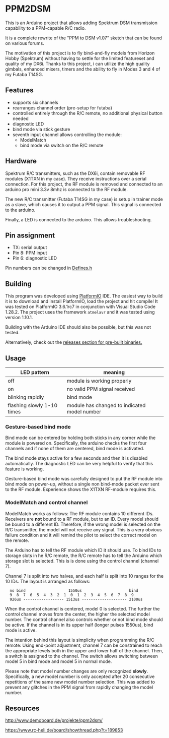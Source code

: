 PPM2DSM
=======

This is an Arduino project that allows adding Spektrum DSM transmission capability to a PPM-capable R/C radio.

It is a complete rewrite of the "PPM to DSM v1.07" sketch that can be found on various forums.

The motivation of this project is to fly bind-and-fly models from Horizon Hobby (Spektrum) without having to settle for the limited featureset and quality of my DX6i. Thanks to this project, i can utilize the high quality gimbals, enhanced mixers, timers and the ability to fly in Modes 3 and 4 of my Futaba T14SG.

Features
--------

- supports six channels
- rearranges channel order (pre-setup for futaba)
- controlled entirely through the R/C remote, no additional physical button needed
- diagnostic LED
- bind mode via stick gesture
- seventh input channel allows controlling the module:
  - ModelMatch
  - bind mode via switch on the R/C remote

Hardware
--------

Spektrum R/C transmitters, such as the DX6i, contain removable RF modules (X1TXN in my case). They receive instructions over a serial connection. For this project, the RF module is removed and connected to an arduino pro mini 3.3v 8mhz is connected to the RF module.

The new R/C transmitter (Futaba T14SG in my case) is setup in trainer mode as a slave, which causes it to output a PPM signal. This signal is connected to the arduino.

Finally, a LED is connected to the arduino. This allows troubleshooting.

Pin assignment
--------------

- TX: serial output
- Pin 8: PPM input
- Pin 6: diagnostic LED

Pin numbers can be changed in [Defines.h](src/Defines.h)


Building
--------

This program was developed using [PlatformIO](https://platformio.org/) IDE. The easiest way to build it is to download and install PlatformIO, load the project and hit compile! It was tested on PlatformIO 3.6.1rc7 in conjunction with Visual Studio Code 1.28.2. The project uses the framework `atmelavr` and it was tested using version 1.10.1.

Building with the Arduino IDE should also be possible, but this was not tested.

Alternatively, check out the [releases section for pre-built binaries.](../../releases/)

Usage
-----

| LED pattern               | meaning                                     |
| --------------------------|---------------------------------------------|
| off                       | module is working properly                  |
| on                        | no valid PPM signal received                |
| blinking rapidly          | bind mode                                   |
| flashing slowly 1-10 times | module has changed to indicated model number|


### Gesture-based bind mode

Bind mode can be entered by holding both sticks in any corner while the module is powered on. Specifically, the arduino checks the first four channels and if none of them are centered, bind mode is activated.

The bind mode stays active for a few seconds and then it is disabled automatically. The diagnostic LED can be very helpful to verify that this feature is working.

Gesture-based bind mode was carefully designed to put the RF module into bind mode on power-up, without a single non bind-mode packet ever sent to the RF module. Experience shows the X1TXN RF-module requires this.

### ModelMatch and control channel

ModelMatch works as follows:
The RF module contains 10 different IDs. Receivers are **not** bound to a RF module, but to an ID. Every model should be bound to a different ID. Therefore, if the wrong model is selected on the R/C transmitter, the model will not receive any signal. This is a very obvious failure condition and it will remind the pilot to select the correct model on the remote.

The Arduino has to tell the RF module which ID it should use. To bind IDs to storage slots in he R/C remote, the R/C remote has to tell the Arduino which storage slot is selected. This is is done using the control channel (channel 7).

Channel 7 is split into two halves, and each half is split into 10 ranges for the 10 IDs. The layout is arranged as follows:

      no bind                   1550us                     bind
      9  8  7  6  5  4  3  2  1  0  1  2  3  4  5  6  7  8  9
      926us ------------------ 1513us -------------------- 2100us


When the control channel is centered, model 0 is selected. The further the control channel moves from the center, the higher the selected model number.
The control channel also controls whether or not bind mode should be active. If the channel is in its upper half (longer pulses 1550us), bind mode is active.

The intention behind this layout is simplicity when programming the R/C remote: Using end-point adjustment, channel 7 can be constrained to reach the appropriate levels both in the upper and lower half of the channel. Then, a switch is assigned to the channel. The switch allows switching between model 5 in bind mode and model 5 in normal mode.

Please note that model number changes are only recognized **slowly**. Specifically, a new model number is only accepted after 20 consecutive repetitions of the same new model number selection. This was added to prevent any glitches in the PPM signal from rapidly changing the model number.

Resources
---------

http://www.demoboard.de/projekte/ppm2dsm/

https://www.rc-heli.de/board/showthread.php?t=189853


